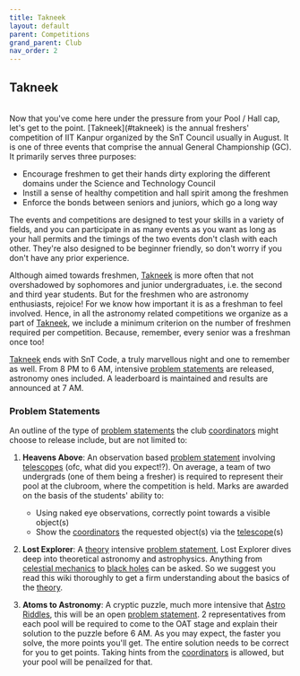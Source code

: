 ```yaml
---
title: Takneek
layout: default
parent: Competitions
grand_parent: Club
nav_order: 2
---
```


## Takneek

<!-- Now that you've come here under the pressure from your Pool/Hall cap, let's get to the point. [Takneek](#takneek) is the annual competition for freshmen, where you get to show off your skills in a variety of events. It is a great opportunity to meet new people and make friends. The events are designed to test your skills in a variety of fields, and you can participate in as many events as you want. The events are designed to be beginner-friendly, so don't worry if you don't have any prior experience. The events are: -->

<br />
Now that you've come here under the pressure from your Pool / Hall cap, let's get to the point. [Takneek](#takneek) is the annual freshers' competition of IIT Kanpur organized by the SnT Council usually in August. It is one of three events that comprise the annual General Championship (GC). It primarily serves three purposes:

- Encourage freshmen to get their hands dirty exploring the different domains under the Science and Technology Council
- Instill a sense of healthy competition and hall spirit among the freshmen
- Enforce the bonds between seniors and juniors, which go a long way

The events and competitions are designed to test your skills in a variety of fields, and you can participate in as many events as you want as long as your hall permits and the timings of the two events don't clash with each other. They're also designed to be beginner friendly, so don't worry if you don't have any prior experience.

Although aimed towards freshmen, [Takneek](#takneek) is more often that not overshadowed by sophomores and junior undergraduates, i.e. the second and third year students. But for the freshmen who are astronomy enthusiasts, rejoice! For we know how important it is as a freshman to feel involved. Hence, in all the astronomy related competitions we organize as a part of [Takneek](#takneek), we include a minimum criterion on the number of freshmen required per competition. Because, remember, every senior was a freshman once too!

[Takneek](#takneek) ends with SnT Code, a truly marvellous night and one to remember as well. From 8 PM to 6 AM, intensive [problem statements](#problem-statements) are released, astronomy ones included. A leaderboard is maintained and results are announced at 7 AM.

### Problem Statements

An outline of the type of [problem statements](#problem-statements) the club [coordinators](../teams/recruitment.html#coordinator) might choose to release include, but are not limited to:

1. **Heavens Above**: An observation based [problem statement](#problem-statements) involving [telescopes](../../observation/instruments/telescopes.html) (ofc, what did you expect!?). On average, a team of two undergrads (one of them being a fresher) is required to represent their pool at the clubroom, where the competition is held. Marks are awarded on the basis of the students' ability to:

   - Using naked eye observations, correctly point towards a visible object(s)
   - Show the [coordinators](../teams/recruitment.html#coordinator) the requested object(s) via the [telescope](../../observation/instruments/telescopes.html)(s)

2. **Lost Explorer**: A [theory](../../theory) intensive [problem statement](#problem-statements), Lost Explorer dives deep into theoretical astronomy and astrophysics. Anything from [celestial mechanics](../../theory/celestial%20mechanics) to [black holes](../../theory/special%20stars/black%20holes.html) can be asked. So we suggest you read this wiki thoroughly to get a firm understanding about the basics of the [theory](../../theory).

3. **Atoms to Astronomy**: A cryptic puzzle, much more intensive that [Astro Riddles](./eots.html), this will be an open [problem statement](#problem-statements). 2 representatives from each pool will be required to come to the OAT stage and explain their solution to the puzzle before 6 AM. As you may expect, the faster you solve, the more points you'll get. The entire solution needs to be correct for you to get points. Taking hints from the [coordinators](../teams/recruitment.html#coordinator) is allowed, but your pool will be penailzed for that.
